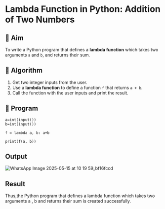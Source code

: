 # Lambda Function in Python: Addition of Two Numbers

## 🎯 Aim
To write a Python program that defines a **lambda function** which takes two arguments `a` and `b`, and returns their sum.

## 🧠 Algorithm
1. Get two integer inputs from the user.
2. Use a **lambda function** to define a function `f` that returns `a + b`.
3. Call the function with the user inputs and print the result.

## 🧾 Program
```
a=int(input())
b=int(input())

f = lambda a, b: a+b

print(f(a, b))
```
## Output

![WhatsApp Image 2025-05-15 at 10 19 59_bf16fccd](https://github.com/user-attachments/assets/c44fedfa-a741-4af3-899d-eb3ff3333643)


## Result

Thus,the Python program that defines a lambda function which takes two arguments a , b  and returns their sum is created successfully.
